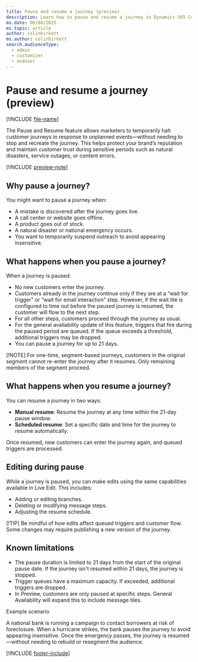 ```yaml
---
title: Pause and resume a journey (preview)
description: Learn how to pause and resume a journey in Dynamics 365 Customer Insights - Journeys.
ms.date: 06/04/2025
ms.topic: article
author: colinbirkett
ms.author: colinbirkett
search.audienceType: 
  - admin
  - customizer
  - enduser
---
```


# Pause and resume a journey (preview)

[!INCLUDE [file-name](~/../shared-content/shared/preview-includes/file-name.md)]

The Pause and Resume feature allows marketers to temporarily halt customer journeys in response to unplanned events—without needing to stop and recreate the journey. This helps protect your brand’s reputation and maintain customer trust during sensitive periods such as natural disasters, service outages, or content errors.

[!INCLUDE [preview-note](~/../shared-content/shared/preview-includes/preview-note.md)]

## Why pause a journey?

You might want to pause a journey when:

-   A mistake is discovered after the journey goes live.
-   A call center or website goes offline.
-   A product goes out of stock.
-   A natural disaster or national emergency occurs.
-   You want to temporarily suspend outreach to avoid appearing insensitive.

## What happens when you pause a journey?

When a journey is paused:

- No new customers enter the journey.
- Customers already in the journey continue only if they are at a “wait for trigger” or “wait for email interaction” step. However, if the wait tile is configured to time out before the paused journey is resumed, the customer will flow to the next step.
- For all other steps, customers proceed through the journey as usual.
- For the general availability update of this feature, triggers that fire during the paused period are queued. If the queue exceeds a threshold, additional triggers may be dropped.
- You can pause a journey for up to 21 days.

[!NOTE] For one-time, segment-based journeys, customers in the original segment cannot re-enter the journey after it resumes. Only remaining members of the segment proceed.

## What happens when you resume a journey?

You can resume a journey in two ways:

-   **Manual resume**: Resume the journey at any time within the 21-day pause window.
-   **Scheduled resume**: Set a specific date and time for the journey to resume automatically.

Once resumed, new customers can enter the journey again, and queued triggers are processed.

## Editing during pause

While a journey is paused, you can make edits using the same capabilities available in Live Edit. This includes:

-   Adding or editing branches.
-   Deleting or modifying message steps.
-   Adjusting the resume schedule.

[!TIP] Be mindful of how edits affect queued triggers and customer flow. Some changes may require publishing a new version of the journey.

## Known limitations

-   The pause duration is limited to 21 days from the start of the original pause date. If the journey isn't resumed within 21 days, the journey is stopped.
-   Trigger queues have a maximum capacity. If exceeded, additional triggers are dropped.
-   In Preview, customers are only paused at specific steps. General Availability will expand this to include message tiles.

Example scenario

A national bank is running a campaign to contact borrowers at risk of foreclosure. When a hurricane strikes, the bank pauses the journey to avoid appearing insensitive. Once the emergency passes, the journey is resumed—without needing to rebuild or resegment the audience.

[!INCLUDE [footer-include](./includes/footer-banner.md)]
